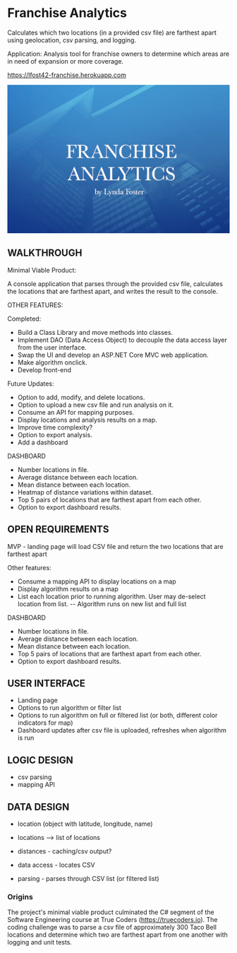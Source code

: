 # Franchise Analytics

Calculates which two locations (in a provided csv file) are farthest apart using geolocation, csv parsing, and logging. 

Application: Analysis tool for franchise owners to determine which areas are in need of expansion or more coverage.

https://lfost42-franchise.herokuapp.com 

![My App](./app.png)

## WALKTHROUGH

Minimal Viable Product:

A console application that parses through the provided csv file, calculates the locations that are farthest apart, and writes the result to the console. 

OTHER FEATURES:

Completed: 

- Build a Class Library and move methods into classes.
- Implement DAO (Data Access Object) to decouple the data access layer from the user interface.
- Swap the UI and develop an ASP.NET Core MVC web application. 
- Make algorithm onclick.
- Develop front-end

Future Updates:

- Option to add, modify, and delete locations. 
- Option to upload a new csv file and run analysis on it. 
- Consume an API for mapping purposes. 
- Display locations and analysis results on a map. 
- Improve time complexity?
- Option to export analysis.
- Add a dashboard 

DASHBOARD

- Number locations in file.
- Average distance between each location.
- Mean distance between each location. 
- Heatmap of distance variations within dataset. 
- Top 5 pairs of locations that are farthest apart from each other. 
- Option to export dashboard results.

## OPEN REQUIREMENTS
MVP
	- landing page will load CSV file and return the two locations that are farthest apart

Other features:

- Consume a mapping API to display locations on a map
- Display algorithm results on a map
- List each location prior to running algorithm. User may de-select location from list.
	-- Algorithm runs on new list and full list

DASHBOARD

- Number locations in file.
- Average distance between each location.
- Mean distance between each location.
- Top 5 pairs of locations that are farthest apart from each other. 
- Option to export dashboard results. 

## USER INTERFACE
- Landing page
- Options to run algorithm or filter list
- Options to run algorithm on full or filtered list (or both, different color indicators for map)
- Dashboard updates after csv file is uploaded, refreshes when algorithm is run

## LOGIC DESIGN
- csv parsing
- mapping API

## DATA DESIGN
- location (object with latitude, longitude, name)
- locations --> list of locations
- distances - caching/csv output?

- data access - locates CSV
- parsing - parses through CSV list (or filtered list)

### Origins

The project's minimal viable product culminated the C# segment of the Software Engineering course at True Coders (https://truecoders.io). The coding challenge was to parse a csv file of approximately 300 Taco Bell locations and determine which two are farthest apart from one another with logging and unit tests. 